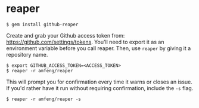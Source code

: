 reaper
======

```
$ gem install github-reaper
```

Create and grab your Github access token from: https://github.com/settings/tokens. You'll need to export it as an environment variable before you call reaper. Then, use `reaper` by giving it a repository name.

```
$ export GITHUB_ACCESS_TOKEN=<ACCESS_TOKEN>
$ reaper -r amfeng/reaper
```

This will prompt you for confirmation every time it warns or closes an issue. If you'd rather have it run without requiring confirmation, include the `-s` flag.


```
$ reaper -r amfeng/reaper -s
```
